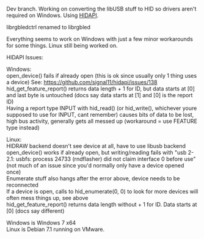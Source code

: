 Dev branch. Working on converting the libUSB stuff to HID so drivers aren't required on Windows. Using <a href="https://github.com/signal11/hidapi">HIDAPI</a>.  

librgbledctrl renamed to librgbled

Everything seems to work on Windows with just a few minor workarounds for some things. Linux still being worked on.


HIDAPI Issues:

Windows:  
open_device() fails if already open (this is ok since usually only 1 thing uses a device) See: https://github.com/signal11/hidapi/issues/138  
hid_get_feature_report() returns data length + 1 for ID, but data starts at \[0\] and last byte is untouched (docs say data starts at \[1\] and \[0\] is the report ID)  
Having a report type INPUT with hid_read() (or hid_write(), whichever youre supposed to use for INPUT, cant remember) causes bits of data to be lost, high bus activity, generally gets all messed up (workaround = use FEATURE type instead)  


Linux:  
HIDRAW backend doesn't see device at all, have to use libusb backend  
open_device() works if already open, but writing/reading fails with "usb 2-2.1: usbfs: process 24733 (rndflasher) did not claim interface 0 before use" (not much of an issue since you'd normally only have a device opened once)  
Enumerate stuff also hangs after the error above, device needs to be reconnected  
If a device is open, calls to hid_enumerate(0, 0) to look for more devices will often mess things up, see above  
hid_get_feature_report() returns data length without + 1 for ID. Data starts at \[0\] (docs say different)  


Windows is Windows 7 x64  
Linux is Debian 7.1 running on VMware.

